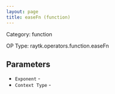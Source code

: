 ```yaml
---
layout: page
title: easeFn (function)
---
```


Category: function

OP Type: raytk.operators.function.easeFn

## Parameters

* `Exponent` - 
* `Context Type` -
